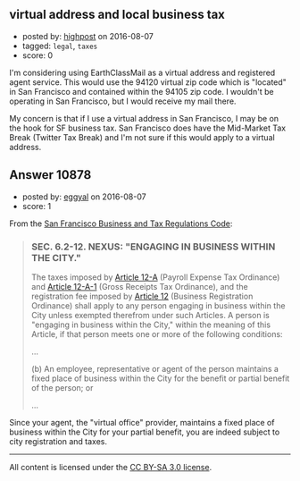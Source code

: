 ## virtual address and local business tax

- posted by: [highpost](https://stackexchange.com/users/2212244/highpost) on 2016-08-07
- tagged: `legal`, `taxes`
- score: 0

I'm considering using EarthClassMail as a virtual address and registered agent service. This would use the 94120 virtual zip code which is "located" in San Francisco and contained within the 94105 zip code. I wouldn't be operating in San Francisco, but I would receive my mail there.

My concern is that if I use a virtual address in San Francisco, I may be on the hook for SF business tax. San Francisco does have the Mid-Market Tax Break (Twitter Tax Break) and I'm not sure if this would apply to a virtual address.


## Answer 10878

- posted by: [eggyal](https://stackexchange.com/users/310184/eggyal) on 2016-08-07
- score: 1

From the [San Francisco Business and Tax Regulations Code](http://library.amlegal.com/nxt/gateway.dll/California/business/article6commonadministrativeprovisions?f=templates$fn=altmain-nf.htm$q=[field%20folio-destination-name:%276.2-12%27]$x=Advanced#JD_6.2-12):

> ### SEC. 6.2-12.  NEXUS: "ENGAGING IN BUSINESS WITHIN THE CITY." ###
> 
> The taxes imposed by [Article 12-A](http://library.amlegal.com/nxt/gateway.dll?f=jumplink$jumplink_x=Advanced$jumplink_vpc=first$jumplink_xsl=querylink.xsl$jumplink_sel=title;path;content-type;home-title;item-bookmark$jumplink_d=california(business)$jumplink_q=[field%20folio-destination-name:%27Article%2012-A%27]$jumplink_md=target-id=JD_Article12-A) (Payroll Expense Tax Ordinance) and [Article 12-A-1](http://library.amlegal.com/nxt/gateway.dll?f=jumplink$jumplink_x=Advanced$jumplink_vpc=first$jumplink_xsl=querylink.xsl$jumplink_sel=title;path;content-type;home-title;item-bookmark$jumplink_d=california(business)$jumplink_q=[field%20folio-destination-name:%27Article%2012-A-1%27]$jumplink_md=target-id=JD_Article12-A-1) (Gross Receipts Tax Ordinance), and the registration fee imposed by [Article 12](http://library.amlegal.com/nxt/gateway.dll?f=jumplink$jumplink_x=Advanced$jumplink_vpc=first$jumplink_xsl=querylink.xsl$jumplink_sel=title;path;content-type;home-title;item-bookmark$jumplink_d=california(business)$jumplink_q=[field%20folio-destination-name:%27Article%2012%27]$jumplink_md=target-id=JD_Article12) (Business Registration Ordinance) shall apply to any person engaging in business within the City unless exempted therefrom under such Articles. A person is "engaging in business within the City," within the meaning of this Article, if that person meets one or more of the following conditions:
> 
> &hellip;
> 
>    (b)   An employee, representative or agent of the person maintains a fixed place of business within the City for the benefit or partial benefit of the person; or
> 
> &hellip;

Since your agent, the "virtual office" provider, maintains a fixed place of business within the City for your partial benefit, you are indeed subject to city registration and taxes.



---

All content is licensed under the [CC BY-SA 3.0 license](https://creativecommons.org/licenses/by-sa/3.0/).
